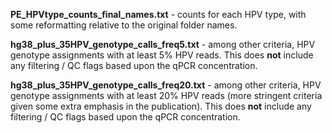 **PE_HPVtype_counts_final_names.txt** - counts for each HPV type, with some reformatting relative to the original folder names.

**hg38_plus_35HPV_genotype_calls_freq5.txt** - among other criteria, HPV genotype assignments with at least 5% HPV reads.  This does **not** include any filtering / QC flags based upon the qPCR concentration.

**hg38_plus_35HPV_genotype_calls_freq20.txt** - among other criteria, HPV genotype assignments with at least 20% HPV reads (more stringent criteria given some extra emphasis in the publication).  This does **not** include any filtering / QC flags based upon the qPCR concentration.
